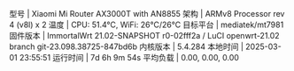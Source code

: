 型号 | Xiaomi Mi Router AX3000T with AN8855
架构 | ARMv8 Processor rev 4 (v8l) x 2
温度 | CPU: 51.4°C, WiFi: 26°C/26°C
目标平台 | mediatek/mt7981
固件版本 | ImmortalWrt 21.02-SNAPSHOT r0-02fff2a / LuCI openwrt-21.02 branch git-23.098.38725-847bd6b
内核版本 | 5.4.284
本地时间 | 2025-03-01 23:55:51
运行时间 | 7d 6h 9m 54s
平均负载 | 0.00, 0.00, 0.00